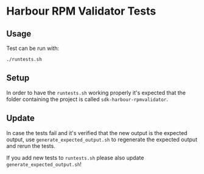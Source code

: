 # Harbour RPM Validator Tests
## Usage
Test can be run with:
```
./runtests.sh
```

## Setup
In order to have the ```runtests.sh``` working properly it's expected that the folder containing the project is called ```sdk-harbour-rpmvalidator```.

## Update
In case the tests fail and it's verified that the new output is the expected output, use ```generate_expected_output.sh``` to regenerate the expected output and rerun the tests.

If you add new tests to ```runtests.sh``` please also update ```generate_expected_output.sh```!
